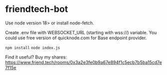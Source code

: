 # friendtech-bot

Use node version 18> or install node-fetch.

Create .env file with WEBSOCKET_URL (starting with wss://) variable. You could use free version of quicknode.com for Base endpoint provider.

`npm install`
`node index.js`

Find it useful? 
Buy my shares: https://www.friend.tech/rooms/0x3a2e3fe0b9a67e894f1c5ecb7b5ba15cd7e7f15e

